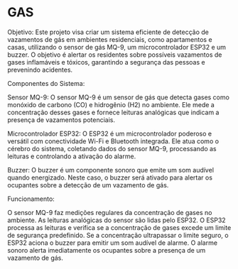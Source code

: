 # GAS
Objetivo:
Este projeto visa criar um sistema eficiente de detecção de vazamentos de gás em ambientes residenciais, como apartamentos e casas, utilizando o sensor de gás MQ-9, um microcontrolador ESP32 e um buzzer. O objetivo é alertar os residentes sobre possíveis vazamentos de gases inflamáveis e tóxicos, garantindo a segurança das pessoas e prevenindo acidentes.

Componentes do Sistema:

Sensor MQ-9:
O sensor MQ-9 é um sensor de gás que detecta gases como monóxido de carbono (CO) e hidrogênio (H2) no ambiente. Ele mede a concentração desses gases e fornece leituras analógicas que indicam a presença de vazamentos potenciais.

Microcontrolador ESP32:
O ESP32 é um microcontrolador poderoso e versátil com conectividade Wi-Fi e Bluetooth integrada. Ele atua como o cérebro do sistema, coletando dados do sensor MQ-9, processando as leituras e controlando a ativação do alarme.

Buzzer:
O buzzer é um componente sonoro que emite um som audível quando energizado. Neste caso, o buzzer será ativado para alertar os ocupantes sobre a detecção de um vazamento de gás.

Funcionamento:

O sensor MQ-9 faz medições regulares da concentração de gases no ambiente.
As leituras analógicas do sensor são lidas pelo ESP32.
O ESP32 processa as leituras e verifica se a concentração de gases excede um limite de segurança predefinido.
Se a concentração ultrapassar o limite seguro, o ESP32 aciona o buzzer para emitir um som audível de alarme.
O alarme sonoro alerta imediatamente os ocupantes sobre a presença de um vazamento de gás.
